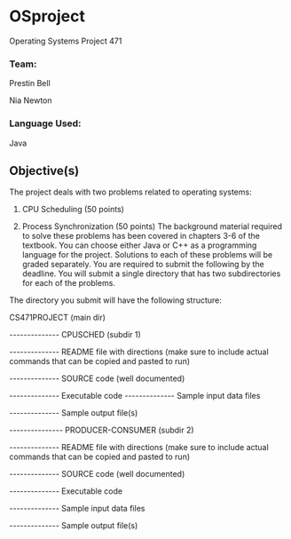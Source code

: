 # OSproject
Operating Systems Project 471

### Team:

Prestin Bell

Nia Newton

### Language Used:

Java

## Objective(s)

The project deals with two problems related to operating systems:
1. CPU Scheduling (50 points)

2. Process Synchronization (50 points)
The background material required to solve these problems has been covered in chapters
3-6 of the textbook. You can choose either Java or C++ as a programming language for
the project. Solutions to each of these problems will be graded separately. You are
required to submit the following by the deadline. You will submit a single directory that
has two subdirectories for each of the problems. 

The directory you submit will have the
following structure:

CS471PROJECT (main dir)

-------------- CPUSCHED (subdir 1)

-------------- README file with directions (make sure to include
actual commands that can be copied and pasted to run)

-------------- SOURCE code (well documented)

-------------- Executable code
-------------- Sample input data files

-------------- Sample output file(s)

--------------- PRODUCER-CONSUMER (subdir 2)

-------------- README file with directions (make sure to include
actual commands that can be copied and pasted to run)

-------------- SOURCE code (well documented)

-------------- Executable code

-------------- Sample input data files

-------------- Sample output file(s)


